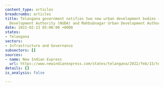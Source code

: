 ```yaml
---
content_type: articles
breadcrumbs: articles
title: Telangana government notifies two new urban development bodies – Nilagiri Urban
  Development Authority (NUDA) and Mahbubnagar Urban Development Authority (MUDA)
date: 2022-02-23 05:00:00 +0000
states:
- Telangana
sectors:
- Infrastructure and Governance
subsectors: []
sources:
- name: New Indian Express
  url: https://www.newindianexpress.com/states/telangana/2022/feb/15/telangana-governmentnotifies-two-new-urban-development-bodies-2419531.html
details: []
is_analysis: false

---
```

